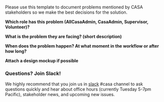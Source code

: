 Please use this template to document problems mentioned by CASA stakeholders so we make the best decisions for the solution.


**Which role has this problem (AllCasaAdmin, CasaAdmin, Supervisor, Volunteer)?**


**What is the problem they are facing? (short description)**


**When does the problem happen? At what moment in the workflow or after how long?**


**Attach a design mockup if possible**


### Questions? Join Slack!

We highly recommend that you join us in [slack](https://join.slack.com/t/rubyforgood/shared_invite/zt-21pyz2ab8-H6JgQfGGI0Ab6MfNOZRIQA) #casa channel to ask questions quickly and hear about office hours (currently Tuesday 5-7pm Pacific), stakeholder news, and upcoming new issues.
